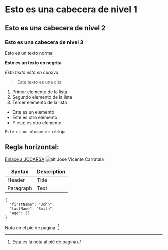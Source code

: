 # Esto es una cabecera de nivel 1
## Esto es una cabecera de nivel 2
### Esto es una cabecera de nivel 3

Esto es un texto normal

**Esto es un texto en negrita**

*Este texto está en cursiva*

> Este texto es una cita

1. Primer elemento de la lista
2. Segundo elemento de la lista
3. Tercer elemento de la lista

- Este es un elemento
- Este es otro elemento
- Y este es otro elemento

`
	Este es un bloque de código
`

Regla horizontal:
---

[Enlace a JOCARSA](https://jocarsa.com)
![alt Jose Vicente Carratala](https://media.licdn.com/dms/image/D4D03AQENah8jccRNmg/profile-displayphoto-shrink_200_200/0/1714469770688?e=2147483647&v=beta&t=ZU2DoF-Jwxncu_9PDlfNlijukWObAt8mBpaZ4FycJ0E)

| Syntax | Description |
| ----------- | ----------- |
| Header | Title |
| Paragraph | Text |

```
{
  "firstName": "John",
  "lastName": "Smith",
  "age": 25
}
```

Nota en el pie de pagina. [^1]

[^1]: Esta es la nota al pié de pagina
